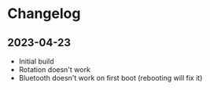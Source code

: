 # Changelog

## 2023-04-23
- Initial build
- Rotation doesn't work
- Bluetooth doesn't work on first boot (rebooting will fix it)
